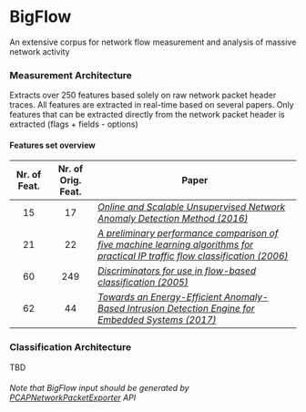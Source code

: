 # BigFlow
An extensive corpus for network flow measurement and analysis of massive network activity

### Measurement Architecture
Extracts over 250 features based solely on raw network packet header traces. 
All features are extracted in real-time based on several papers. Only features that can be extracted directly from the network packet header is extracted (flags + fields - options)
#### Features set overview
Nr. of Feat. | Nr. of Orig. Feat. | Paper
:---:  | :---:  | ---
15 | 17 | [*Online and Scalable Unsupervised Network Anomaly Detection Method (2016)*](http://ieeexplore.ieee.org/document/7740019/)
21 | 22 | [*A preliminary performance comparison of five machine learning algorithms for practical IP traffic flow classification (2006)*](http://dl.acm.org/citation.cfm?id=1163596)
60 | 249 | [*Discriminators for use in flow-based classification (2005)*](https://qmro.qmul.ac.uk/xmlui/bitstream/handle/123456789/5050/RR-05-13.pdf?sequence=1)
62 | 44 | [*Towards an Energy-Efficient Anomaly-Based Intrusion Detection Engine for Embedded Systems (2017)*](http://ieeexplore.ieee.org/document/7463065/?arnumber=7463065)

### Classification Architecture
TBD

###### Note that BigFlow input should be generated by [*PCAPNetworkPacketExporter*](https://github.com/viegaseduardo/PcapNetworkPacketExporter) API
